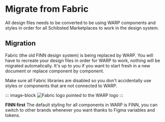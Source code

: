 # Migrate from Fabric
All design files needs to be converted to be using WARP components and styles in order for all Schibsted Marketplaces to work in the design system.

## Migration
Fabric (the old FINN design system) is being replaced by WARP. You will have to recreate your design files in order for WARP to work, nothing will be migrated automatically. It's up to you if you want to start fresh in a new document or replace component by component.

Make sure all Fabric libraries are disabled so you don't accidentally use styles or components that are not connected to WARP.

::: image-block
![Fabric logo pointed to the WARP logo](/get-started/migration.png)
:::

**FINN first**
The default styling for all components in WARP is FINN, you can switch to other brands whenever you want thanks to Figma variables and tokens.